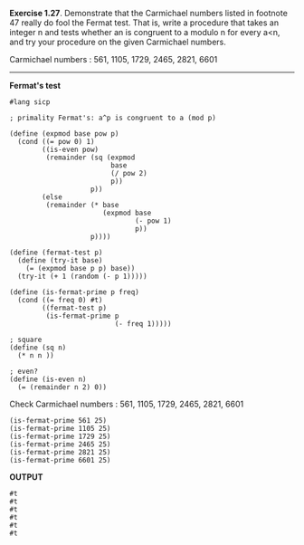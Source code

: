 **Exercise 1.27**. Demonstrate that the Carmichael numbers listed in footnote 47 really do fool the Fermat  test. That is, write a procedure that takes an integer n and tests whether an is congruent to a modulo n for  every a<n, and try your procedure on the given Carmichael numbers.  

Carmichael numbers : 561, 1105, 1729, 2465, 2821, 6601

---
**Fermat's test**

```
#lang sicp

; primality Fermat's: a^p is congruent to a (mod p)

(define (expmod base pow p)
  (cond ((= pow 0) 1)
        ((is-even pow)
         (remainder (sq (expmod
                         base
                         (/ pow 2)
                         p))
                    p))
        (else
         (remainder (* base
                       (expmod base
                               (- pow 1)
                               p))
                    p))))

(define (fermat-test p)
  (define (try-it base)
    (= (expmod base p p) base))
  (try-it (+ 1 (random (- p 1)))))

(define (is-fermat-prime p freq)
  (cond ((= freq 0) #t)
        ((fermat-test p)
         (is-fermat-prime p
                          (- freq 1)))))

; square
(define (sq n)
  (* n n ))
   
; even?
(define (is-even n)
  (= (remainder n 2) 0))

```

Check Carmichael numbers : 
561, 1105, 1729, 2465, 2821, 6601
```
(is-fermat-prime 561 25)
(is-fermat-prime 1105 25)
(is-fermat-prime 1729 25)
(is-fermat-prime 2465 25)
(is-fermat-prime 2821 25)
(is-fermat-prime 6601 25)

```

**OUTPUT**
```
#t
#t
#t
#t
#t
#t
```
